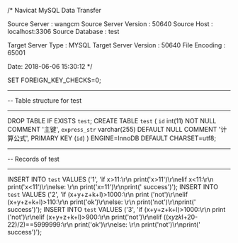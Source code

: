 /*
Navicat MySQL Data Transfer

Source Server         : wangcm
Source Server Version : 50640
Source Host           : localhost:3306
Source Database       : test

Target Server Type    : MYSQL
Target Server Version : 50640
File Encoding         : 65001

Date: 2018-06-06 15:30:12
*/

SET FOREIGN_KEY_CHECKS=0;

-- ----------------------------
-- Table structure for test
-- ----------------------------
DROP TABLE IF EXISTS `test`;
CREATE TABLE `test` (
  `id` int(11) NOT NULL COMMENT '主键',
  `express_str` varchar(255) DEFAULT NULL COMMENT '计算公式',
  PRIMARY KEY (`id`)
) ENGINE=InnoDB DEFAULT CHARSET=utf8;

-- ----------------------------
-- Records of test
-- ----------------------------
INSERT INTO `test` VALUES ('1', 'if x>11:\r\n    print(\'x>11\')\r\nelif x<11:\r\n    print(\'x<11\')\r\nelse: \r\n    print(\'x=11\')\r\nprint(\'     success\')');
INSERT INTO `test` VALUES ('2', 'if (x+y+z+k+l)>1000:\r\n    print (\'not\')\r\nelif (x+y+z+k+l)>110:\r\n    print(\'ok\')\r\nelse: \r\n    print(\'not\')\r\nprint(\'     success\')');
INSERT INTO `test` VALUES ('3', 'if (x+y+z+k+l)>1000:\r\n    print (\'not\')\r\nelif (x+y+z+k+l)>900:\r\n    print(\'not\')\r\nelif ((x*y*z*k*l+20-22)/2)==5999999:\r\n    print(\'ok\')\r\nelse: \r\n    print(\'not\')\r\nprint(\'     success\')');
